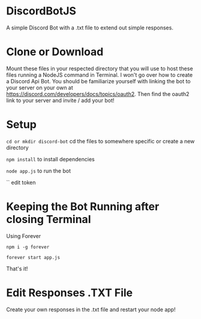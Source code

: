 # DiscordBotJS

A simple Discord Bot with a .txt file to extend out simple responses.

# Clone or Download 

Mount these files in your respected directory that you will use to host these files running a NodeJS command in Terminal. I won't go over how to create a Discord Api Bot. You should be familiarize yourself with linking the bot to your server on your own at https://discord.com/developers/docs/topics/oauth2. Then find the oauth2 link to your server and invite / add your bot! 

# Setup 

`cd or mkdir discord-bot` cd the files to somewhere specific or create a new directory

`npm install` to install dependencies 

`node app.js` to run the bot 

`` edit token

# Keeping the Bot Running after closing Terminal

Using Forever 

`npm i -g forever` 

`forever start app.js` 

That's it!


# Edit Responses .TXT File

Create your own responses in the .txt file and restart your node app! 
